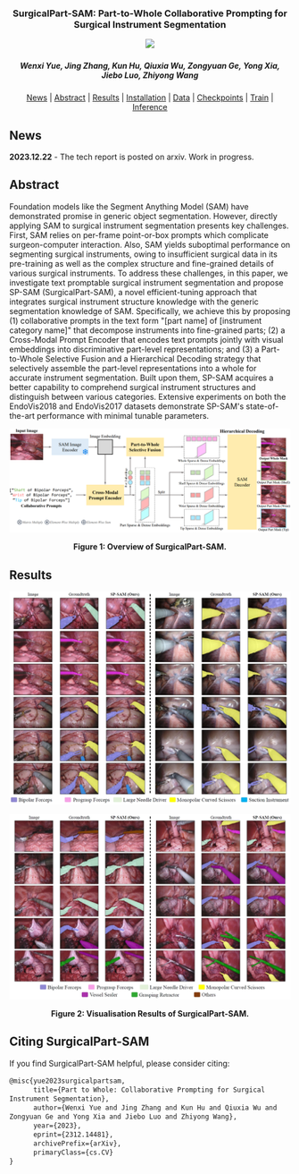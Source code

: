 <h3 align="center"> SurgicalPart-SAM: Part-to-Whole Collaborative Prompting for Surgical Instrument Segmentation </h3>
<p align="center">
<a href="https://arxiv.org/pdf/2312.14481.pdf"><img src="https://img.shields.io/badge/arXiv-Paper-<color>"></a>
</p>
<h5 align="center"><em>Wenxi Yue, Jing Zhang, Kun Hu, Qiuxia Wu, Zongyuan Ge, Yong Xia, Jiebo Luo, Zhiyong Wang</em></h5>
</p>
<p align="center">
  <a href="#news">News</a> |
  <a href="#abstract">Abstract</a> |
  <a href="#results">Results</a> |
  <a href="#installation">Installation</a> |
  <a href="#data">Data</a> |
  <a href="#checkpoints">Checkpoints</a> |
  <a href="#train">Train</a> |
  <a href="#inference">Inference</a>
</p>


## News 

**2023.12.22** - The tech report is posted on arxiv. Work in progress.


## Abstract 
Foundation models like the Segment Anything Model (SAM) have demonstrated promise in generic object segmentation. However, directly applying SAM to surgical instrument segmentation presents key challenges. First, SAM relies on per-frame point-or-box prompts which complicate surgeon-computer interaction. Also, SAM yields suboptimal performance on segmenting surgical instruments, owing to insufficient surgical data in its pre-training as well as the complex structure and fine-grained details of various surgical instruments. To address these challenges, in this paper, we investigate text promptable surgical instrument segmentation and propose SP-SAM (SurgicalPart-SAM), a novel efficient-tuning approach that integrates surgical instrument structure knowledge with the generic segmentation knowledge of SAM. Specifically, we achieve this by proposing (1) collaborative prompts in the text form "[part name] of [instrument category name]" that decompose instruments into fine-grained parts; (2) a Cross-Modal Prompt Encoder that encodes text prompts jointly with visual embeddings into discriminative part-level representations; and (3) a Part-to-Whole Selective Fusion and a Hierarchical Decoding strategy that selectively assemble the part-level representations into a whole for accurate instrument segmentation. Built upon them, SP-SAM acquires a better capability to comprehend surgical instrument structures and distinguish between various categories. Extensive experiments on both the EndoVis2018 and EndoVis2017 datasets demonstrate SP-SAM's state-of-the-art performance with minimal tunable parameters.

![](assets/method.png)
<figcaption align = "center"><b>Figure 1: Overview of SurgicalPart-SAM. 
 </b></figcaption>


 ## Results

<p align="center">
  <img src="assets/results_endovis18.png" alt="Image Description" width="900" height="YOUR_HEIGHT">
</p>

<p align="center">
  <img src="assets/results_endovis17.png" alt="Image Description" width="910" height="YOUR_HEIGHT">
</p>
<figcaption align = "center"><b>Figure 2: Visualisation Results of SurgicalPart-SAM.
 </b></figcaption>


 ##  Citing SurgicalPart-SAM

If you find SurgicalPart-SAM helpful, please consider citing:
```
@misc{yue2023surgicalpartsam,
      title={Part to Whole: Collaborative Prompting for Surgical Instrument Segmentation}, 
      author={Wenxi Yue and Jing Zhang and Kun Hu and Qiuxia Wu and Zongyuan Ge and Yong Xia and Jiebo Luo and Zhiyong Wang},
      year={2023},
      eprint={2312.14481},
      archivePrefix={arXiv},
      primaryClass={cs.CV}
}
```
